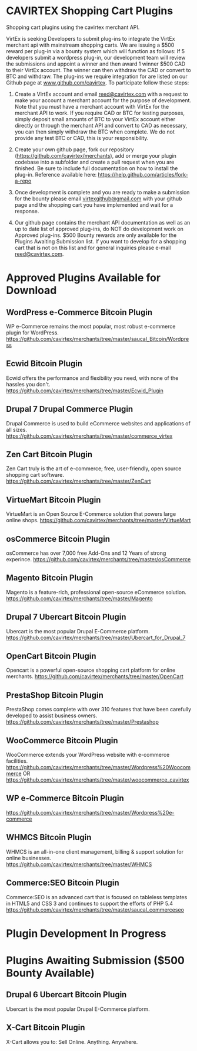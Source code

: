 CAVIRTEX Shopping Cart Plugins
==============================

Shopping cart plugins using the cavirtex merchant API.

VirtEx is seeking Developers to submit plug-ins to integrate the VirtEx merchant api with mainstream shopping carts. We are issuing a $500 reward per plug-in via a bounty system which will function as follows:  If 5 developers submit a wordpress plug-in, our development team will review the submissions and appoint a winner and then award 1 winner $500 CAD to their VirtEx account.  The winner can then withdraw the CAD or convert to BTC and withdraw.  The plug-ins we require integration for are listed on our Github page at www.github.com/cavirtex.  To participate follow these steps:
 
1) Create a VirtEx account and email reed@cavirtex.com with a request to make your account a merchant account for the purpose of development. Note that you must have a merchant account with VirtEx for the merchant API to work.  If you require CAD or BTC for testing purposes, simply deposit small amounts of BTC to your VirtEx account either directly or through the merchant API and convert to CAD as necessary, you can then simply withdraw the BTC when complete. We do not provide any test BTC or CAD, this is your responsibility.
 
2) Create your own github page, fork our repository (https://github.com/cavirtex/merchants), add or merge your plugin codebase into a subfolder and create a pull request when you are finished. Be sure to include full documentation on how to install the plug-in. Reference available here: https://help.github.com/articles/fork-a-repo
 
3) Once development is complete and you are ready to make a submission for the bounty please email virtexgithub@gmail.com with your github page and the shopping cart you have implemented and wait for a response.
 
4) Our github page contains the merchant API documentation as well as an up to date list of approved plug-ins, do NOT do development work on Approved plug-ins.  $500 Bounty rewards are only available for the Plugins Awaiting Submission list. If you want to develop for a shopping cart that is not on this list and for general inquiries please e-mail reed@cavirtex.com.
 

Approved Plugins Available for Download
=======================================

WordPress e-Commerce Bitcoin Plugin
-----------------------------------
WP e-Commerce remains the most popular, most robust e-commerce plugin for WordPress.
https://github.com/cavirtex/merchants/tree/master/saucal_Bitcoin/Wordpress

Ecwid Bitcoin Plugin
--------------------
Ecwid offers the performance and flexibility you need, with none of the hassles you don't.
https://github.com/cavirtex/merchants/tree/master/Ecwid_Plugin

Drupal 7 Drupal Commerce Plugin
-------------------------------
Drupal Commerce is used to build eCommerce websites and applications of all sizes.
https://github.com/cavirtex/merchants/tree/master/commerce_virtex

Zen Cart Bitcoin Plugin
-----------------------
Zen Cart truly is the art of e-commerce; free, user-friendly, open source shopping cart software.
https://github.com/cavirtex/merchants/tree/master/ZenCart

VirtueMart Bitcoin Plugin
-------------------------
VirtueMart is an Open Source E-Commerce solution that powers large online shops.
https://github.com/cavirtex/merchants/tree/master/VirtueMart

osCommerce Bitcoin Plugin
-------------------------
osCommerce has over 7,000 free Add-Ons and 12 Years of strong experince.
https://github.com/cavirtex/merchants/tree/master/osCommerce

Magento Bitcoin Plugin
----------------------
Magento is a feature-rich, professional open-source eCommerce solution.
https://github.com/cavirtex/merchants/tree/master/Magento

Drupal 7 Ubercart Bitcoin Plugin
--------------------------------
Ubercart is the most popular Drupal E-Commerce platform.
https://github.com/cavirtex/merchants/tree/master/Ubercart_for_Drupal_7

OpenCart Bitcoin Plugin
-----------------------
Opencart is a powerful open-source shopping cart platform for online merchants.
https://github.com/cavirtex/merchants/tree/master/OpenCart

PrestaShop Bitcoin Plugin
-------------------------
PrestaShop comes complete with over 310 features that have been carefully developed to assist business owners.
https://github.com/cavirtex/merchants/tree/master/Prestashop

WooCommerce Bitcoin Plugin
--------------------------
WooCommerce extends your WordPress website with e-commerce facilities.
https://github.com/cavirtex/merchants/tree/master/Wordpress%20Woocommerce
OR
https://github.com/cavirtex/merchants/tree/master/woocommerce_cavirtex

WP e-Commerce Bitcoin Plugin
--------------------------
https://github.com/cavirtex/merchants/tree/master/Wordpress%20e-commerce

WHMCS Bitcoin Plugin
--------------------
WHMCS is an all-in-one client management, billing & support solution for online businesses.
https://github.com/cavirtex/merchants/tree/master/WHMCS

Commerce:SEO Bitcoin Plugin
---------------------------
Commerce:SEO is an advanced cart that is focused on tableless templates in HTML5 and CSS 3 and continues to support the efforts of PHP 5.4
https://github.com/cavirtex/merchants/tree/master/saucal_commerceseo


Plugin Development In Progress
==============================


Plugins Awaiting Submission ($500 Bounty Available)
===================================================

Drupal 6 Ubercart Bitcoin Plugin
--------------------------------
Ubercart is the most popular Drupal E-Commerce platform.

X-Cart Bitcoin Plugin
---------------------
X-Cart allows you to: Sell Online. Anything. Anywhere.




